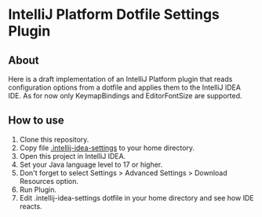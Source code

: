 # IntelliJ Platform Dotfile Settings Plugin

## About

Here is a draft implementation of an IntelliJ Platform plugin that reads configuration options from a dotfile and applies them to the IntelliJ IDEA IDE. As for now only KeymapBindings and EditorFontSize are supported.

## How to use

1. Clone this repository.
2. Copy file [.intellij-idea-settings](.intellij-idea-settings) to your home directory.
3. Open this project in IntelliJ IDEA.
4. Set your Java language level to 17 or higher.
5. Don't forget to select Settings > Advanced Settings > Download Resources option.
6. Run Plugin.
7. Edit .intellij-idea-settings dotfile in your home directory and see how IDE reacts.
